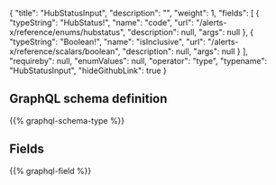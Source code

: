 {
  "title": "HubStatusInput",
  "description": "",
  "weight": 1,
  "fields": [
    {
      "typeString": "HubStatus!",
      "name": "code",
      "url": "/alerts-x/reference/enums/hubstatus",
      "description": null,
      "args": null
    },
    {
      "typeString": "Boolean!",
      "name": "isInclusive",
      "url": "/alerts-x/reference/scalars/boolean",
      "description": null,
      "args": null
    }
  ],
  "requireby": null,
  "enumValues": null,
  "operator": "type",
  "typename": "HubStatusInput",
  "hideGithubLink": true
}
## GraphQL schema definition

{{% graphql-schema-type %}}

## Fields

{{% graphql-field %}}
